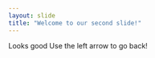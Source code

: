 ```yaml
---
layout: slide
title: "Welcome to our second slide!"
---
```

Looks good 
Use the left arrow to go back!
